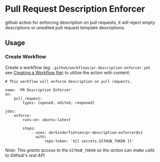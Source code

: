 # Pull Request Description Enforcer

github action for enforcing description on pull requests, it will reject empty descriptions or unedited pull request template descriptions.

## Usage

### Create Workflow

Create a workflow (eg: `.github/workflows/pr-description-enforcer.yml` see [Creating a Workflow file](https://help.github.com/en/articles/configuring-a-workflow#creating-a-workflow-file)) to utilize the action with content:

```
# This workflow will enforce description on pull requests.

name: 'PR Description Enforcer'
on:
    pull_request:
        types: [opened, edited, reopened]

jobs:
    enforce:
        runs-on: ubuntu-latest

        steps:
            - uses: derkinderfietsen/pr-description-enforcer@v1
              with:
                  repo-token: '${{ secrets.GITHUB_TOKEN }}'

```

_Note: This grants access to the `GITHUB_TOKEN` so the action can make calls to GitHub's rest API_
